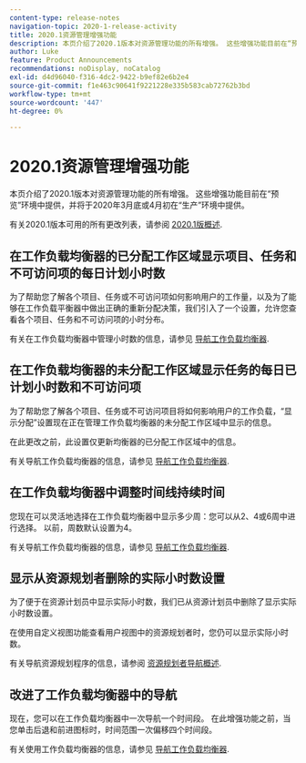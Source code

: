 ```yaml
---
content-type: release-notes
navigation-topic: 2020-1-release-activity
title: 2020.1资源管理增强功能
description: 本页介绍了2020.1版本对资源管理功能的所有增强。 这些增强功能目前在“预览”环境中提供，并将于2020年3月底或4月初在“生产”环境中提供。
author: Luke
feature: Product Announcements
recommendations: noDisplay, noCatalog
exl-id: d4d96040-f316-4dc2-9422-b9ef82e6b2e4
source-git-commit: f1e463c90641f9221228e335b583cab72762b3bd
workflow-type: tm+mt
source-wordcount: '447'
ht-degree: 0%

---
```


# 2020.1资源管理增强功能

本页介绍了2020.1版本对资源管理功能的所有增强。 这些增强功能目前在“预览”环境中提供，并将于2020年3月底或4月初在“生产”环境中提供。

有关2020.1版本可用的所有更改列表，请参阅 [2020.1版概述](../../../product-announcements/product-releases/2020.1-release-activity/2020-1-release-overview.md).

## 在工作负载均衡器的已分配工作区域显示项目、任务和不可访问项的每日计划小时数

为了帮助您了解各个项目、任务或不可访问项如何影响用户的工作量，以及为了能够在工作负载平衡器中做出正确的重新分配决策，我们引入了一个设置，允许您查看各个项目、任务和不可访问项的小时分布。

有关在工作负载均衡器中管理小时数的信息，请参见 [导航工作负载均衡器](../../../resource-mgmt/workload-balancer/navigate-the-workload-balancer.md).

## 在工作负载均衡器的未分配工作区域显示任务的每日已计划小时数和不可访问项

为了帮助您了解各个项目、任务或不可访问项目将如何影响用户的工作负载，“显示分配”设置现在正在管理工作负载均衡器的未分配工作区域中显示的信息。

在此更改之前，此设置仅更新均衡器的已分配工作区域中的信息。

有关导航工作负载均衡器的信息，请参见 [导航工作负载均衡器](../../../resource-mgmt/workload-balancer/navigate-the-workload-balancer.md).

## 在工作负载均衡器中调整时间线持续时间

您现在可以灵活地选择在工作负载均衡器中显示多少周：您可以从2、4或6周中进行选择。 以前，周数默认设置为4。

有关导航工作负载均衡器的信息，请参见 [导航工作负载均衡器](../../../resource-mgmt/workload-balancer/navigate-the-workload-balancer.md).

## 显示从资源规划者删除的实际小时数设置

为了便于在资源计划员中显示实际小时数，我们已从资源计划员中删除了显示实际小时数设置。

在使用自定义视图功能查看用户视图中的资源规划者时，您仍可以显示实际小时数。

有关导航资源规划程序的信息，请参阅 [资源规划者导航概述](../../../resource-mgmt/resource-planning/resource-planner-navigation.md).

## 改进了工作负载均衡器中的导航

现在，您可以在工作负载均衡器中一次导航一个时间段。 在此增强功能之前，当您单击后退和前进图标时，时间范围一次偏移四个时间段。

有关使用工作负载均衡器的信息，请参见 [导航工作负载均衡器](../../../resource-mgmt/workload-balancer/navigate-the-workload-balancer.md).
